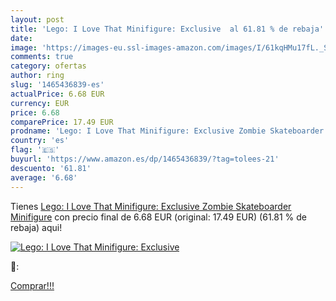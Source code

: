 ```yaml
---
layout: post
title: 'Lego: I Love That Minifigure: Exclusive  al 61.81 % de rebaja'
date: 
image: 'https://images-eu.ssl-images-amazon.com/images/I/61kqHMu17fL._SL200_.jpg'
comments: true
category: ofertas
author: ring
slug: '1465436839-es'
actualPrice: 6.68 EUR
currency: EUR
price: 6.68
comparePrice: 17.49 EUR
prodname: 'Lego: I Love That Minifigure: Exclusive Zombie Skateboarder Minifigure'
country: 'es'
flag: '🇪🇸'
buyurl: 'https://www.amazon.es/dp/1465436839/?tag=tolees-21'
descuento: '61.81'
average: '6.68'
---
```


Tienes [Lego: I Love That Minifigure: Exclusive Zombie Skateboarder Minifigure](https://www.amazon.es/dp/1465436839/?tag=tolees-21) con precio final de  6.68 EUR (original: 17.49 EUR) (61.81 %  de rebaja) aqui!

[![Lego: I Love That Minifigure: Exclusive ](https://images-eu.ssl-images-amazon.com/images/I/61kqHMu17fL._SL200_.jpg)](https://www.amazon.es/dp/1465436839/?tag=tolees-21)

🔎:


[Comprar!!!](https://www.amazon.es/dp/1465436839/?tag=tolees-21)
